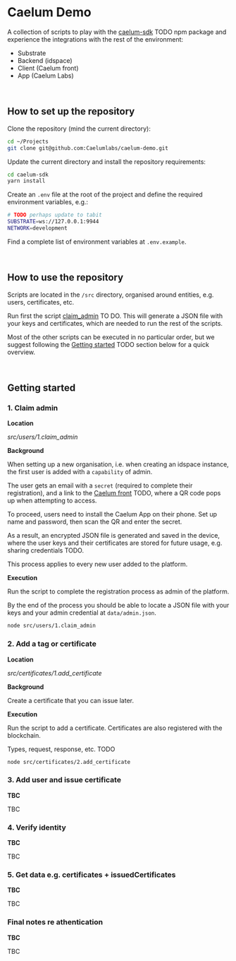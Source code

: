 # Caelum Demo

A collection of scripts to play with the [caelum-sdk]() TODO npm package and experience the integrations with the rest of the environment:

- Substrate
- Backend (idspace)
- Client (Caelum front)
- App (Caelum Labs)

<br>

## How to set up the repository

Clone the repository (mind the current directory):

```bash
cd ~/Projects
git clone git@github.com:Caelumlabs/caelum-demo.git
```

Update the current directory and install the repository requirements:

```bash
cd caelum-sdk
yarn install
```

Create an `.env` file at the root of the project and define the required environment variables, e.g.:

```bash
# TODO perhaps update to tabit
SUBSTRATE=ws://127.0.0.1:9944
NETWORK=development
```

Find a complete list of environment variables at `.env.example`.

<br>

## How to use the repository

Scripts are located in the `/src` directory, organised around entities, e.g. users, certificates, etc.

Run first the script [claim_admin]() TO DO. This will generate a JSON file with your keys and certificates, which are needed to run the rest of the scripts.

Most of the other scripts can be executed in no particular order, but we suggest following the [Getting started]() TODO section below for a quick overview.

<br>

## Getting started

### 1. Claim admin

**Location**

_src/users/1.claim_admin_

**Background**

When setting up a new organisation, i.e. when creating an idspace instance, the first user is added with a `capability` of admin.

The user gets an email with a `secret` (required to complete their registration), and a link to the [Caelum front]() TODO, where a QR code pops up when attempting to access.

To proceed, users need to install the Caelum App on their phone. Set up name and password, then scan the QR and enter the secret.

As a result, an encrypted JSON file is generated and saved in the device, where the user keys and their certificates are stored for future usage, e.g. sharing credentials TODO.

This process applies to every new user added to the platform.

**Execution**

Run the script to complete the registration process as admin of the platform.

By the end of the process you should be able to locate a JSON file with your keys and your admin credential at `data/admin.json`.

```bash
node src/users/1.claim_admin
```

### 2. Add a tag or certificate

**Location**

_src/certificates/1.add_certificate_

**Background**

Create a certificate that you can issue later.

**Execution**

Run the script to add a certificate. Certificates are also registered with the blockchain.

Types, request, response, etc. TODO

```bash
node src/certificates/2.add_certificate
```

### 3. Add user and issue certificate

**TBC**

TBC

### 4. Verify identity

**TBC**

TBC

### 5. Get data e.g. certificates + issuedCertificates

**TBC**

TBC

### Final notes re athentication

**TBC**

TBC
